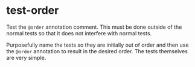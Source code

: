 # test-order

Test the `@order` annotation comment.
This must be done outside of the normal tests so that it does not interfere with normal tests.

Purposefully name the tests so they are initially out of order and then use the
`@order` annotation to result in the desired order.
The tests themselves are very simple.
